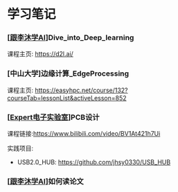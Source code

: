 # 学习笔记

### [[跟李沐学AI](https://space.bilibili.com/1567748478?spm_id_from=333.337.0.0)]Dive_into_Deep_learning 

课程主页: https://d2l.ai/

### [中山大学]边缘计算_EdgeProcessing

课程主页: https://easyhpc.net/course/132?courseTab=lessonList&activeLesson=852

### [[Expert电子实验室](https://space.bilibili.com/346179450)]PCB设计

课程链接:https://www.bilibili.com/video/BV1At421h7Ui

实践项目: 

* USB2.0_HUB: https://github.com/jhsy0330/USB_HUB

### [[跟李沐学AI](https://space.bilibili.com/1567748478?spm_id_from=333.337.0.0)]如何读论文